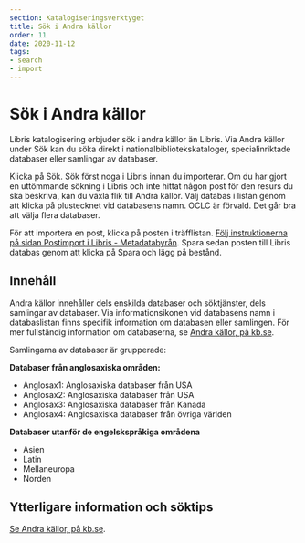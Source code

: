 ```yaml
---
section: Katalogiseringsverktyget
title: Sök i Andra källor
order: 11
date: 2020-11-12
tags:
- search
- import
---
```


# Sök i Andra källor

Libris katalogisering erbjuder sök i andra källor än Libris. Via Andra källor under Sök kan du söka direkt i nationalbibliotekskataloger, specialinriktade databaser eller samlingar av databaser. 

Klicka på Sök. Sök först noga i Libris innan du importerar. Om du har gjort en uttömmande sökning i Libris och inte hittat någon post för den resurs du ska beskriva, kan du växla flik till Andra källor. Välj databas i listan genom att klicka på plustecknet vid databasens namn. OCLC är förvald. Det går bra att välja flera databaser.  

För att importera en post, klicka på posten i träfflistan. [Följ instruktionerna på sidan Postimport i Libris - Metadatabyrån](https://metadatabyran.kb.se/arbetsfloden/postimport-i-libris). Spara sedan posten till Libris databas genom att klicka på Spara och lägg på bestånd.
 
## Innehåll
Andra källor innehåller dels enskilda databaser och söktjänster, dels samlingar av databaser. Via informationsikonen vid databasens namn i databaslistan finns specifik information om databasen eller samlingen. För mer fullständig information om databaserna, se [Andra källor, på kb.se](https://kb.se/for-bibliotekssektorn/tjanster-och-verktyg/arbeta-med-libris/katalogisering-i-libris/andra-kallor.html).  

Samlingarna av databaser är grupperade:

**Databaser från anglosaxiska områden:**

* Anglosax1: Anglosaxiska databaser från USA
* Anglosax2: Anglosaxiska databaser från USA
* Anglosax3: Anglosaxiska databaser från Kanada
* Anglosax4: Anglosaxiska databaser från övriga världen

**Databaser utanför de engelskspråkiga områdena**

* Asien
* Latin
* Mellaneuropa
* Norden

## Ytterligare information och söktips
[Se Andra källor, på kb.se](https://kb.se/for-bibliotekssektorn/tjanster-och-verktyg/arbeta-med-libris/katalogisering-i-libris/andra-kallor.html).  
